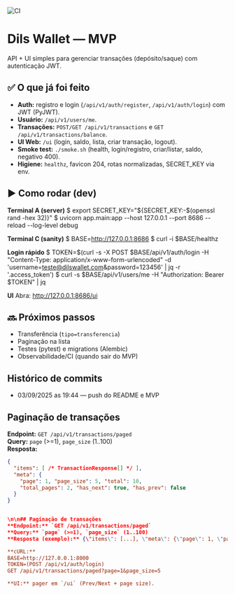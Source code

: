 ![CI](https://github.com/dilson123-tech/dils-wallet/actions/workflows/ci.yml/badge.svg)

# Dils Wallet — MVP

API + UI simples para gerenciar transações (depósito/saque) com autenticação JWT.

## ✅ O que já foi feito
- **Auth:** registro e login (`/api/v1/auth/register`, `/api/v1/auth/login`) com JWT (PyJWT).
- **Usuário:** `/api/v1/users/me`.
- **Transações:** `POST/GET /api/v1/transactions` e `GET /api/v1/transactions/balance`.
- **UI Web:** `/ui` (login, saldo, lista, criar transação, logout).
- **Smoke test:** `./smoke.sh` (health, login/registro, criar/listar, saldo, negativo 400).
- **Higiene:** `healthz`, favicon 204, rotas normalizadas, SECRET_KEY via env.

## ▶️ Como rodar (dev)
**Terminal A (server)**
$ export SECRET_KEY="${SECRET_KEY:-$(openssl rand -hex 32)}"
$ uvicorn app.main:app --host 127.0.0.1 --port 8686 --reload --log-level debug

**Terminal C (sanity)**
$ BASE=http://127.0.0.1:8686
$ curl -i $BASE/healthz

**Login rápido**
$ TOKEN=$(curl -s -X POST $BASE/api/v1/auth/login -H "Content-Type: application/x-www-form-urlencoded" -d 'username=teste@dilswallet.com&password=123456' | jq -r '.access_token')
$ curl -s $BASE/api/v1/users/me -H "Authorization: Bearer $TOKEN" | jq

**UI**
Abra: http://127.0.0.1:8686/ui

## 🔜 Próximos passos
- Transferência (`tipo=transferencia`)
- Paginação na lista
- Testes (pytest) e migrations (Alembic)
- Observabilidade/CI (quando sair do MVP)
 


## Histórico de commits
* 03/09/2025 as 19:44 — push do README e MVP

## Paginação de transações
**Endpoint:** `GET /api/v1/transactions/paged`  
**Query:** `page` (>=1), `page_size` (1..100)  
**Resposta:**
```json
{
  "items": [ /* TransactionResponse[] */ ],
  "meta": {
    "page": 1, "page_size": 5, "total": 10,
    "total_pages": 2, "has_next": true, "has_prev": false
  }
}


\n\n## Paginação de transações
**Endpoint:** `GET /api/v1/transactions/paged`
**Query:** `page` (>=1), `page_size` (1..100)
**Resposta (exemplo):** {\"items\": [...], \"meta\": {\"page\": 1, \"page_size\": 5, \"total\": 10, \"total_pages\": 2, \"has_next\": true, \"has_prev\": false}}

**cURL:**
BASE=http://127.0.0.1:8000
TOKEN=(POST /api/v1/auth/login)
GET /api/v1/transactions/paged?page=1&page_size=5

**UI:** pager em `/ui` (Prev/Next + page size).
